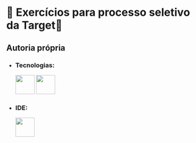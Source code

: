# 🌸 Exercícios para processo seletivo da Target🌸

## Autoria própria

+ ### Tecnologias:
     <img aling="cebter" heigth="50" width="50" src="https://cdn.jsdelivr.net/gh/devicons/devicon/icons/c/c-original.svg"/>
     <img aling="cebter" heigth="50" width="50" src="https://cdn.jsdelivr.net/gh/devicons/devicon/icons/javascript/javascript-original.svg"/>
         
+ ### IDE:
     <img aling="cebter" heigth="50" width="50" src="https://cdn.jsdelivr.net/gh/devicons/devicon/icons/vscode/vscode-original.svg"/>
